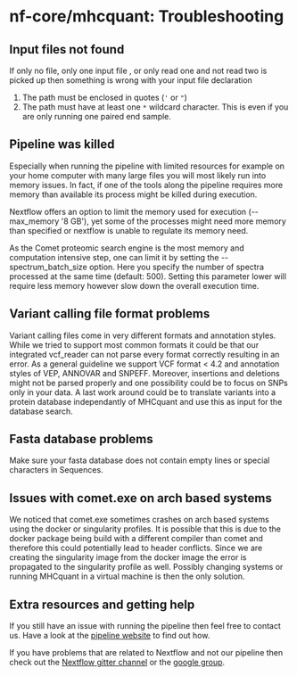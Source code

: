# nf-core/mhcquant: Troubleshooting

## Input files not found

If only no file, only one input file , or only read one and not read two is picked up then something is wrong with your input file declaration

1. The path must be enclosed in quotes (`'` or `"`)
2. The path must have at least one `*` wildcard character. This is even if you are only running one paired end sample.

## Pipeline was killed

Especially when running the pipeline with limited resources for example on your home computer with many large files you will most likely run into memory issues. In fact, if one of the tools along the pipeline requires more memory than available its process might be killed during execution.

Nextflow offers an option to limit the memory used for execution (--max_memory '8 GB'), yet some of the processes might need more memory than specified or nextflow is unable to regulate its memory need.

As the Comet proteomic search engine is the most memory and computation intensive step, one can limit it by setting the --spectrum_batch_size option. Here you specify the number of spectra processed at the same time (default: 500). Setting this parameter lower will require less memory however slow down the overall execution time.

## Variant calling file format problems

Variant calling files come in very different formats and annotation styles. While we tried to support most common formats it could be that our integrated vcf_reader can not parse every format correctly resulting in an error. As a general guideline we support VCF format < 4.2 and annotation styles of VEP, ANNOVAR and SNPEFF. Moreover, insertions and deletions might not be parsed properly and one possibility could be to focus on SNPs only in your data. A last work around could be to translate variants into a protein database independantly of MHCquant and use this as input for the database search.

## Fasta database problems

Make sure your fasta database does not contain empty lines or special characters in Sequences.

## Issues with comet.exe on arch based systems

We noticed that comet.exe sometimes crashes on arch based systems using the docker or singularity profiles. It is possible that this is due to the docker package being build with a different compiler than comet and therefore this could potentially lead to header conflicts. Since we are creating the singularity image from the docker image the error is propagated to the singularity profile as well. Possibly changing systems or running MHCquant in a virtual machine is then the only solution.

## Extra resources and getting help

If you still have an issue with running the pipeline then feel free to contact us.
Have a look at the [pipeline website](https://github.com/nf-core/mhcquant) to find out how.

If you have problems that are related to Nextflow and not our pipeline then check out the [Nextflow gitter channel](https://gitter.im/nextflow-io/nextflow) or the [google group](https://groups.google.com/forum/#!forum/nextflow).
